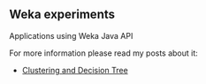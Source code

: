 Weka experiments
--

Applications using Weka Java API

For more information please read my posts about it:

- [Clustering and Decision Tree](http://fxapps.blogspot.com.br/2017/06/k-means-and-decision-tree-using-weka.html)
